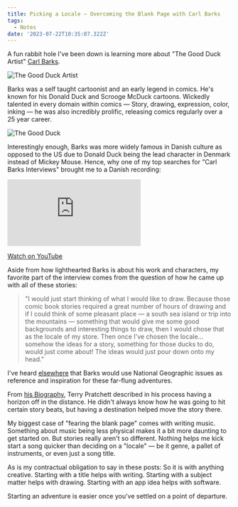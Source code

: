 ```yaml
---
title: Picking a Locale — Overcoming the Blank Page with Carl Barks
tags:
  - Notes
date: '2023-07-22T10:35:07.322Z'
---
```


A fun rabbit hole I've been down is learning more about "The Good Duck Artist" [Carl Barks](https://www.siennafineart.com/carl-barks-biography).

![The Good Duck Artist](https://res.cloudinary.com/cpadilla/image/upload/t_optimize/chrisdpadilla/blog/art/carl-barks-01_zhfh2q.jpg)

Barks was a self taught cartoonist and an early legend in comics. He's known for his Donald Duck and Scrooge McDuck cartoons. Wickedly talented in every domain within comics — Story, drawing, expression, color, inking — he was also incredibly prolific, releasing comics regularly over a 25 year career.

![The Good Duck](https://res.cloudinary.com/cpadilla/image/upload/v1690222716/chrisdpadilla/blog/art/donald_duck_cover_sbdne1.jpg)

Interestingly enough, Barks was more widely famous in Danish culture as opposed to the US due to Donald Duck being the lead character in Denmark instead of Mickey Mouse. Hence, why one of my top searches for "Carl Barks Interviews" brought me to a Danish recording:

<iframe src="https://www.youtube-nocookie.com/embed/8rmIXv5i1TA?start=535&modestbranding=1&showinfo=0&rel=0" title="YouTube video player" frameborder="0" allow="accelerometer; autoplay; encrypted-media; gyroscope; picture-in-picture;" allowfullscreen className="youtube_video"></iframe>

[Watch on YouTube](https://youtu.be/8rmIXv5i1TA?t=535)

Aside from how lighthearted Barks is about his work and characters, my favorite part of the interview comes from the question of how he came up with all of these stories:

> "I would just start thinking of what I would like to draw. Because those comic book stories required a great number of hours of drawing and if I could think of some pleasant place — a south sea island or trip into the mountains — something that would give me some good backgrounds and interesting things to draw, then I would chose that as the locale of my store. Then once I've chosen the locale... somehow the ideas for a story, something for those ducks to do, would just come about! The ideas would just pour down onto my head."

I've heard [elsewhere](https://www.youtube.com/watch?v=HiEowirkhbY&ab_channel=CartoonistKayfabe) that Barks would use National Geographic issues as reference and inspiration for these far-flung adventures.

From [his Biography](https://www.goodreads.com/book/show/58700918-terry-pratchett), Terry Pratchett described in his process having a horizon off in the distance. He didn't always know how he was going to hit certain story beats, but having a destination helped move the story there.

My biggest case of "fearing the blank page" comes with writing music. Something about music being less physical makes it a bit more daunting to get started on. But stories really aren't so different. Nothing helps me kick start a song quicker than deciding on a "locale" — be it genre, a pallet of instruments, or even just a song title.

As is my contractual obligation to say in these posts: So it is with anything creative. Starting with a title helps with writing. Starting with a subject matter helps with drawing. Starting with an app idea helps with software.

Starting an adventure is easier once you've settled on a point of departure.
